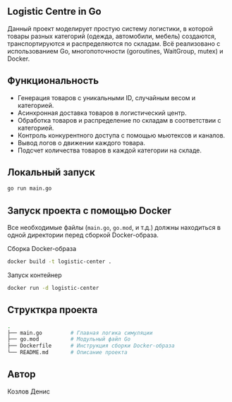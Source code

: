 ## Logistic Centre in Go

Данный проект моделирует простую систему логистики, в которой товары разных категорий (одежда, автомобили, мебель) создаются, транспортируются и распределяются по складам. Всё реализовано с использованием Go, многопоточности (goroutines, WaitGroup, mutex) и Docker.

## Функциональность

- Генерация товаров с уникальными ID, случайным весом и категорией.
- Асинхронная доставка товаров в логистический центр.
- Обработка товаров и распределение по складам в соответствии с категорией.
- Контроль конкурентного доступа с помощью мьютексов и каналов.
- Вывод логов о движении каждого товара.
- Подсчет количества товаров в каждой категории на складе.

## Локальный запуск
```bash
go run main.go
```

## Запуск проекта с помощью Docker
Все необходимые файлы (`main.go`, `go.mod`, и т.д.) должны находиться в одной директории перед сборкой Docker-образа.

Сборка Docker-образа 
```bash
docker build -t logistic-center .
```
Запуск контейнер
```bash
docker run -d logistic-center
```

## Структкра проекта
```bash
.
├── main.go         # Главная логика симуляции
├── go.mod          # Модульный файл Go
├── Dockerfile      # Инструкция сборки Docker-образа
└── README.md       # Описание проекта
```

## Автор
Козлов Денис

